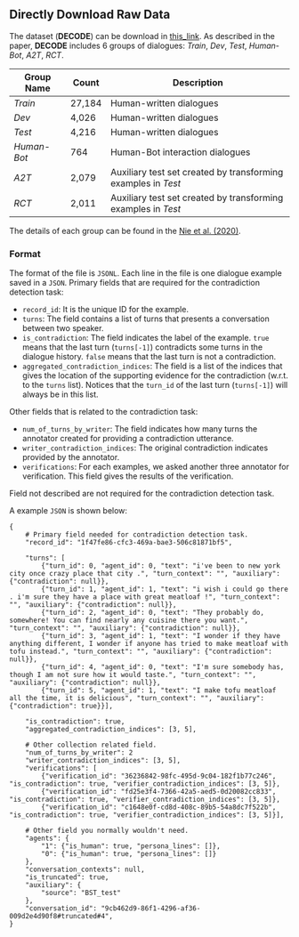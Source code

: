 ## Directly Download Raw Data

The dataset (**DECODE**) can be download in [this_link](http://parl.ai/downloads/decode/decode_v0.1.zip).
As described in the paper, **DECODE** includes 6 groups of dialogues: *Train*, *Dev*, *Test*, *Human-Bot*, *A2T*, *RCT*.

| Group Name    | Count         | Description  |
| ------------- |---------------| -------------|
| *Train*       | 27,184     | Human-written dialogues |
| *Dev*         | 4,026      | Human-written dialogues |
| *Test*        | 4,216      | Human-written dialogues |
| *Human-Bot*   | 764        | Human-Bot interaction dialogues |
| *A2T*         | 2,079      | Auxiliary test set created by transforming examples in *Test* |
| *RCT*         | 2,011      | Auxiliary test set created by transforming examples in *Test* |

The details of each group can be found in the [Nie et al. (2020)](https://arxiv.org/abs/2012.13391).

### Format
The format of the file is `JSONL`. Each line in the file is one dialogue example saved in a `JSON`.
Primary fields that are required for the contradiction detection task:
- `record_id`: It is the unique ID for the example.
- `turns`: The field contains a list of turns that presents a conversation between two speaker.
- `is_contradiction`: The field indicates the label of the example. `true` means that the last turn (`turns[-1]`) contradicts some turns in the dialogue history. `false` means that the last turn is not a contradiction.
- `aggregated_contradiction_indices`: The field is a list of the indices that gives the location of the supporting evidence for the contradiction (w.r.t. to the `turns` list). Notices that the `turn_id` of the last turn (`turns[-1]`) will always be in this list.

Other fields that is related to the contradiction task:
- `num_of_turns_by_writer`: The field indicates how many turns the annotator created for providing a contradiction utterance.
- `writer_contradiction_indices`: The original contradiction indicates provided by the annotator.
- `verifications`: For each examples, we asked another three annotator for verification. This field gives the results of the verification.

Field not described are not required for the contradiction detection task.

A example `JSON` is shown below:
```
{
    # Primary field needed for contradiction detection task.
    "record_id": "1f47fe86-cfc3-469a-bae3-506c81871bf5",

    "turns": [
        {"turn_id": 0, "agent_id": 0, "text": "i've been to new york city once crazy place that city .", "turn_context": "", "auxiliary": {"contradiction": null}},
        {"turn_id": 1, "agent_id": 1, "text": "i wish i could go there . i'm sure they have a place with great meatloaf !", "turn_context": "", "auxiliary": {"contradiction": null}},
        {"turn_id": 2, "agent_id": 0, "text": "They probably do, somewhere! You can find nearly any cuisine there you want.", "turn_context": "", "auxiliary": {"contradiction": null}},
        {"turn_id": 3, "agent_id": 1, "text": "I wonder if they have anything different, I wonder if anyone has tried to make meatloaf with tofu instead.", "turn_context": "", "auxiliary": {"contradiction": null}},
        {"turn_id": 4, "agent_id": 0, "text": "I'm sure somebody has, though I am not sure how it would taste.", "turn_context": "", "auxiliary": {"contradiction": null}},
        {"turn_id": 5, "agent_id": 1, "text": "I make tofu meatloaf all the time, it is delicious", "turn_context": "", "auxiliary": {"contradiction": true}}],

    "is_contradiction": true,
    "aggregated_contradiction_indices": [3, 5],

    # Other collection related field.
    "num_of_turns_by_writer": 2
    "writer_contradiction_indices": [3, 5],
    "verifications": [
        {"verification_id": "36236842-98fc-495d-9c04-182f1b77c246", "is_contradiction": true, "verifier_contradiction_indices": [3, 5]},
        {"verification_id": "fd25e3f4-7366-42a5-aed5-0d20082cc833", "is_contradiction": true, "verifier_contradiction_indices": [3, 5]},
        {"verification_id": "c1648e0f-cd8d-408c-89b5-54a8dc7f522b", "is_contradiction": true, "verifier_contradiction_indices": [3, 5]}],

    # Other field you normally wouldn't need.
    "agents": {
        "1": {"is_human": true, "persona_lines": []},
        "0": {"is_human": true, "persona_lines": []}
    },
    "conversation_contexts": null,
    "is_truncated": true,
    "auxiliary": {
        "source": "BST_test"
    },
    "conversation_id": "9cb462d9-86f1-4296-af36-009d2e4d90f8#truncated#4",
}
```
